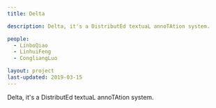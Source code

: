 ```yaml
---
title: Delta

description: Delta, it's a DistributEd textuaL annoTAtion system.

people:
  - LinboQiao
  - LinhuiFeng
  - CongliangLuo

layout: project
last-updated: 2019-03-15
---
```


Delta, it's a DistributEd textuaL annoTAtion system.
